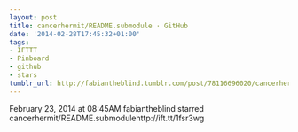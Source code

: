 ```yaml
---
layout: post
title: cancerhermit/README.submodule · GitHub
date: '2014-02-28T17:45:32+01:00'
tags:
- IFTTT
- Pinboard
- github
- stars
tumblr_url: http://fabiantheblind.tumblr.com/post/78116696020/cancerhermit-readme-submodule-github
---
```

February 23, 2014 at 08:45AM
fabiantheblind starred cancerhermit/README.submodulehttp://ift.tt/1fsr3wg
